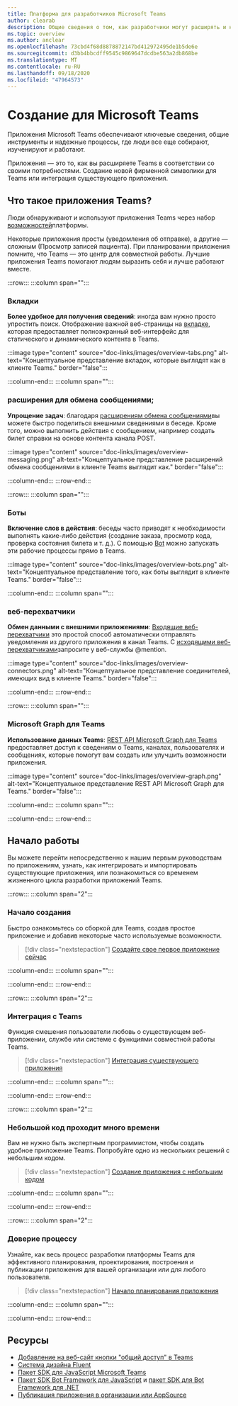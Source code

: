 ```yaml
---
title: Платформа для разработчиков Microsoft Teams
author: clearab
description: Общие сведения о том, как разработчики могут расширять и настраивать функции Microsoft Teams с помощью платформы Teams.
ms.topic: overview
ms.author: anclear
ms.openlocfilehash: 73cbd4f68d8878872147bd412972495de1b5de6e
ms.sourcegitcommit: d3bb4bbcdff9545c9869647dcdbe563a2db868be
ms.translationtype: MT
ms.contentlocale: ru-RU
ms.lasthandoff: 09/18/2020
ms.locfileid: "47964573"
---
```

# <a name="building-for-microsoft-teams"></a>Создание для Microsoft Teams

Приложения Microsoft Teams обеспечивают ключевые сведения, общие инструменты и надежные процессы, где люди все еще собирают, изученируют и работают.

Приложения — это то, как вы расширяете Teams в соответствии со своими потребностями. Создание новой фирменной символики для Teams или интеграция существующего приложения.

## <a name="what-are-teams-apps"></a>Что такое приложения Teams?

Люди обнаруживают и используют приложения Teams через набор [возможностей](capabilities-overview.md)платформы.

Некоторые приложения просты (уведомления об отправке), а другие — сложным (Просмотр записей пациента). При планировании приложения помните, что Teams — это центр для совместной работы. Лучшие приложения Teams помогают людям выразить себя и лучше работают вместе.

:::row:::
   :::column span="":::

### <a name="tabs"></a>Вкладки

**Более удобное для получения сведений**: иногда вам нужно просто упростить поиск. Отображение важной веб-страницы на [вкладке](../tabs/what-are-tabs.md), которая предоставляет полноэкранный веб-интерфейс для статического и динамического контента в Teams.

:::image type="content" source="doc-links/images/overview-tabs.png" alt-text="Концептуальное представление вкладок, которые выглядят как в клиенте Teams." border="false":::

   :::column-end:::
   :::column span="":::

### <a name="messaging-extensions"></a>расширения для обмена сообщениями;

**Упрощение задач**: благодаря [расширениям обмена сообщениями](../messaging-extensions/what-are-messaging-extensions.md)вы можете быстро поделиться внешними сведениями в беседе. Кроме того, можно выполнить действия с сообщением, например создать билет справки на основе контента канала POST.

:::image type="content" source="doc-links/images/overview-messaging.png" alt-text="Концептуальное представление расширений обмена сообщениями в клиенте Teams выглядит как." border="false":::

   :::column-end:::
:::row-end:::

:::row:::
   :::column span="":::

### <a name="bots"></a>Боты

**Включение слов в действия**: беседы часто приводят к необходимости выполнять какие-либо действия (создание заказа, просмотр кода, проверка состояния билета и т. д.). С помощью [Bot](../bots/what-are-bots.md) можно запускать эти рабочие процессы прямо в Teams.

:::image type="content" source="doc-links/images/overview-bots.png" alt-text="Концептуальное представление того, как боты выглядит в клиенте Teams." border="false":::

   :::column-end:::
   :::column span="":::

### <a name="webhooks"></a>веб-перехватчики

**Обмен данными с внешними приложениями**: [Входящие веб-перехватчики](../webhooks-and-connectors/what-are-webhooks-and-connectors.md#incoming-webhooks) это простой способ автоматически отправлять уведомления из другого приложения в канал Teams. С [исходящими веб-перехватчиками](../webhooks-and-connectors/what-are-webhooks-and-connectors.md#outgoing-webhooks)запросите у веб-службы @mention.

:::image type="content" source="doc-links/images/overview-connectors.png" alt-text="Концептуальное представление соединителей, имеющих вид в клиенте Teams." border="false":::

   :::column-end:::
:::row-end:::

:::row:::
   :::column span="":::

### <a name="microsoft-graph-for-teams"></a>Microsoft Graph для Teams

**Использование данных Teams**: [REST API Microsoft Graph для Teams](https://docs.microsoft.com/graph/teams-concept-overview) предоставляет доступ к сведениям о Teams, каналах, пользователях и сообщениях, которые помогут вам создать или улучшить возможности приложения.

:::image type="content" source="doc-links/images/overview-graph.png" alt-text="Концептуальное представление REST API Microsoft Graph для Teams." border="false":::

   :::column-end:::
   :::column span="":::

   :::column-end:::
:::row-end:::

## <a name="get-started"></a>Начало работы

Вы можете перейти непосредственно к нашим первым руководствам по приложениям, узнать, как интегрировать и импортировать существующие приложения, или познакомиться со временем жизненного цикла разработки приложений Teams.

:::row:::
   :::column span="2":::

### <a name="start-building"></a>Начало создания

   Быстро ознакомьтесь со сборкой для Teams, создав простое приложение и добавив некоторые часто используемые возможности.

   > [!div class="nextstepaction"]
   > [Создайте свое первое приложение сейчас](build-your-first-app/building-real-world-app.md)

   :::column-end:::
   :::column span="":::

   :::column-end:::
:::row-end:::

:::row:::
   :::column span="2":::

### <a name="integrate-with-teams"></a>Интеграция с Teams

   Функция смешения пользователи любовь о существующем веб-приложении, службе или системе с функциями совместной работы Teams.

   > [!div class="nextstepaction"]
   > [Интеграция существующего приложения](migrating-web-apps.md)

   :::column-end:::
   :::column span="":::

   :::column-end:::
:::row-end:::

:::row:::
   :::column span="2":::

### <a name="a-little-code-goes-a-long-way"></a>Небольшой код проходит много времени

   Вам не нужно быть экспертным программистом, чтобы создать удобное приложение Teams. Попробуйте одно из нескольких решений с небольшим кодом.

   > [!div class="nextstepaction"]
   > [Создание приложения с небольшим кодом](low-code-solutions.md)

   :::column-end:::
   :::column span="":::

   :::column-end:::
:::row-end:::

:::row:::
   :::column span="2":::

### <a name="trust-the-process"></a>Доверие процессу

   Узнайте, как весь процесс разработки платформы Teams для эффективного планирования, проектирования, построения и публикации приложения для вашей организации или для любого пользователя.

   > [!div class="nextstepaction"]
   > [Начало планирования приложения](../concepts/extensibility-points.md)

   :::column-end:::
   :::column span="":::

   :::column-end:::
:::row-end:::

## <a name="resources"></a>Ресурсы

* [Добавление на веб-сайт кнопки "общий доступ" в Teams](../concepts/build-and-test/share-to-teams.md)
* [Система дизайна Fluent](https://fluentsite.z22.web.core.windows.net/)
* [Пакет SDK для JavaScript Microsoft Teams](https://docs.microsoft.com/javascript/api/@microsoft/teams-js/?view=msteams-client-js-latest&preserve-view=true)
* [Пакет SDK Bot Framework для JavaScript](https://github.com/Microsoft/botbuilder-js) и [пакет SDK для Bot Framework для .NET](https://github.com/Microsoft/botbuilder-dotnet/)
* [Публикация приложения в организации или AppSource](../concepts/deploy-and-publish/overview.md)
